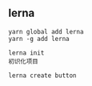 

## lerna

```
yarn global add lerna
yarn -g add lerna

lerna init
初识化项目

lerna create button
```





```

```

